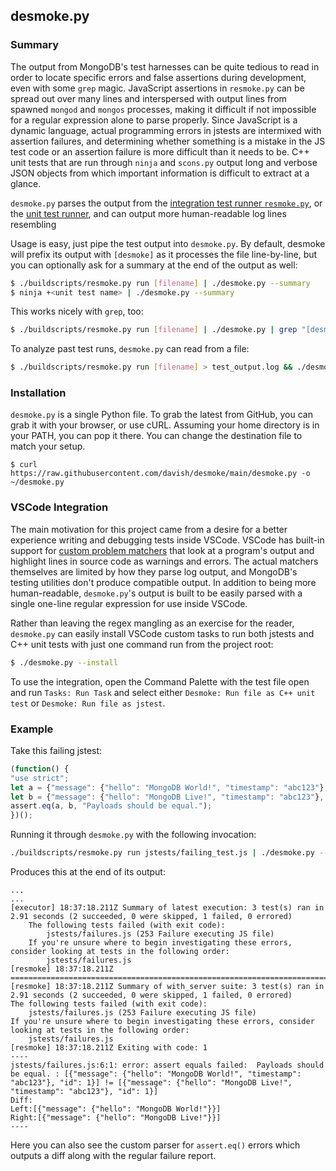 ## desmoke.py

### Summary
The output from MongoDB's test harnesses can be quite tedious to read in order to locate specific errors and false assertions during development, even with some `grep` magic. JavaScript assertions in `resmoke.py` can be spread out over many lines and interspersed with output lines from spawned `mongod` and `mongos` processes, making it difficult if not impossible for a regular expression alone to parse properly. Since JavaScript is a dynamic language, actual programming errors in jstests are intermixed with assertion failures, and determining whether something is a mistake in the JS test code or an assertion failure is more difficult than it needs to be. C++ unit tests that are run through `ninja` and `scons.py` output long and verbose JSON objects from which important information is difficult to extract at a glance.  

`desmoke.py` parses the output from the [integration test runner `resmoke.py`](https://github.com/mongodb/mongo/wiki/Test-The-Mongodb-Server#test-using-resmokepy), or the [unit test runner](https://github.com/mongodb/mongo/wiki/Test-The-Mongodb-Server#running-c-unit-tests), and can output more human-readable log lines resembling 

Usage is easy, just pipe the test output into `desmoke.py`. By default, desmoke will prefix its output with `[desmoke]` as it processes the file line-by-line, but you can optionally ask for a summary at the end of the output as well:

```bash
$ ./buildscripts/resmoke.py run [filename] | ./desmoke.py --summary
$ ninja +<unit test name> | ./desmoke.py --summary
```

This works nicely with `grep`, too:
```bash
$ ./buildscripts/resmoke.py run [filename] | ./desmoke.py | grep "[desmoke]" 
```


To analyze past test runs, `desmoke.py` can read from a file:
```bash
$ ./buildscripts/resmoke.py run [filename] > test_output.log && ./desmoke.py --summary test_output.log
```

### Installation
`desmoke.py` is a single Python file. To grab the latest from GitHub, you can grab it with your browser, or use cURL. Assuming your home directory is in your PATH, you can pop it there. You can change the destination file to match your setup.

```
$ curl https://raw.githubusercontent.com/davish/desmoke/main/desmoke.py -o ~/desmoke.py
```

### VSCode Integration
The main motivation for this project came from a desire for a better experience writing and debugging tests inside VSCode. VSCode has built-in support for [custom problem matchers](https://code.visualstudio.com/docs/editor/tasks#_defining-a-problem-matcher) that look at a program's output and highlight lines in source code as warnings and errors. The actual matchers themselves are limited by how they parse log output, and MongoDB's testing utilities don't produce compatible output. In addition to being more human-readable, `desmoke.py`'s output is built to be easily parsed with a single one-line regular expression for use inside VSCode.

Rather than leaving the regex mangling as an exercise for the reader, `desmoke.py` can easily install VSCode custom tasks
to run both jstests and C++ unit tests with just one command run from the project root:

```bash
$ ./desmoke.py --install
```

To use the integration, open the Command Palette with the test file open and run `Tasks: Run Task` and select either `Desmoke: Run file as C++ unit test` or `Desmoke: Run file as jstest`.


### Example
Take this failing jstest:
```javascript
(function() {
"use strict";
let a = {"message": {"hello": "MongoDB World!", "timestamp": "abc123"}, "id": 1};
let b = {"message": {"hello": "MongoDB Live!", "timestamp": "abc123"}, "id": 1};
assert.eq(a, b, "Payloads should be equal.");
})();
```

Running it through `desmoke.py` with the following invocation:
```bash
./buildscripts/resmoke.py run jstests/failing_test.js | ./desmoke.py --summary
```

Produces this at the end of its output:
```
...
...
[executor] 18:37:18.211Z Summary of latest execution: 3 test(s) ran in 2.91 seconds (2 succeeded, 0 were skipped, 1 failed, 0 errored)
    The following tests failed (with exit code):
        jstests/failures.js (253 Failure executing JS file)
    If you're unsure where to begin investigating these errors, consider looking at tests in the following order:
        jstests/failures.js
[resmoke] 18:37:18.211Z ================================================================================
[resmoke] 18:37:18.211Z Summary of with_server suite: 3 test(s) ran in 2.91 seconds (2 succeeded, 0 were skipped, 1 failed, 0 errored)
The following tests failed (with exit code):
    jstests/failures.js (253 Failure executing JS file)
If you're unsure where to begin investigating these errors, consider looking at tests in the following order:
    jstests/failures.js
[resmoke] 18:37:18.211Z Exiting with code: 1
----
jstests/failures.js:6:1: error: assert equals failed:  Payloads should be equal. : [{"message": {"hello": "MongoDB World!", "timestamp": "abc123"}, "id": 1}] != [{"message": {"hello": "MongoDB Live!", "timestamp": "abc123"}, "id": 1}]
Diff:
Left:[{"message": {"hello": "MongoDB World!"}}]
Right:[{"message": {"hello": "MongoDB Live!"}}]
----
```

Here you can also see the custom parser for `assert.eq()` errors which outputs a diff along with the regular failure report.